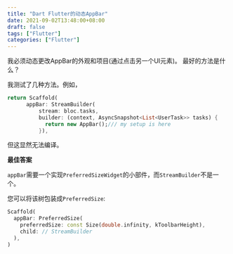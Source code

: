 ```yaml
---
title: "Dart Flutter的动态AppBar"
date: 2021-09-02T13:48:00+08:00
draft: false
tags: ["Flutter"]
categories: ["Flutter"]
---
```


我必须动态更改AppBar的外观和项目(通过点击另一个UI元素)。
最好的方法是什么？

我测试了几种方法。例如，

```dart
return Scaffold(
      appBar: StreamBuilder(
          stream: bloc.tasks,
          builder: (context, AsyncSnapshot<List<UserTask>> tasks) {
            return new AppBar();/// my setup is here
          }),
```


但这显然无法编译。



**最佳答案**

`appBar`需要一个实现`PreferredSizeWidget`的小部件，而`StreamBuilder`不是一个。

您可以将该树包装成`PreferredSize`:

```dart
Scaffold(
  appBar: PreferredSize(
    preferredSize: const Size(double.infinity, kToolbarHeight),
    child: // StreamBuilder
  ),
)
```
